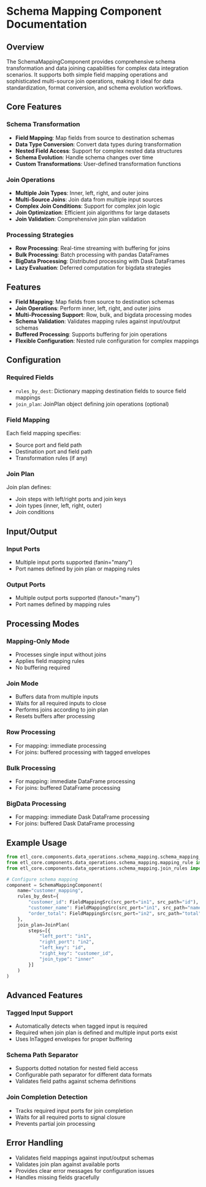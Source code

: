 # Schema Mapping Component Documentation

## Overview

The SchemaMappingComponent provides comprehensive schema transformation and data joining capabilities for complex data integration scenarios. It supports both simple field mapping operations and sophisticated multi-source join operations, making it ideal for data standardization, format conversion, and schema evolution workflows.

## Core Features

### Schema Transformation
- **Field Mapping**: Map fields from source to destination schemas
- **Data Type Conversion**: Convert data types during transformation
- **Nested Field Access**: Support for complex nested data structures
- **Schema Evolution**: Handle schema changes over time
- **Custom Transformations**: User-defined transformation functions

### Join Operations
- **Multiple Join Types**: Inner, left, right, and outer joins
- **Multi-Source Joins**: Join data from multiple input sources
- **Complex Join Conditions**: Support for complex join logic
- **Join Optimization**: Efficient join algorithms for large datasets
- **Join Validation**: Comprehensive join plan validation

### Processing Strategies
- **Row Processing**: Real-time streaming with buffering for joins
- **Bulk Processing**: Batch processing with pandas DataFrames
- **BigData Processing**: Distributed processing with Dask DataFrames
- **Lazy Evaluation**: Deferred computation for bigdata strategies

## Features

- **Field Mapping**: Map fields from source to destination schemas
- **Join Operations**: Perform inner, left, right, and outer joins
- **Multi-Processing Support**: Row, bulk, and bigdata processing modes
- **Schema Validation**: Validates mapping rules against input/output schemas
- **Buffered Processing**: Supports buffering for join operations
- **Flexible Configuration**: Nested rule configuration for complex mappings

## Configuration

### Required Fields
- `rules_by_dest`: Dictionary mapping destination fields to source field mappings
- `join_plan`: JoinPlan object defining join operations (optional)

### Field Mapping
Each field mapping specifies:
- Source port and field path
- Destination port and field path
- Transformation rules (if any)

### Join Plan
Join plan defines:
- Join steps with left/right ports and join keys
- Join types (inner, left, right, outer)
- Join conditions

## Input/Output

### Input Ports
- Multiple input ports supported (fanin="many")
- Port names defined by join plan or mapping rules

### Output Ports
- Multiple output ports supported (fanout="many")
- Port names defined by mapping rules

## Processing Modes

### Mapping-Only Mode
- Processes single input without joins
- Applies field mapping rules
- No buffering required

### Join Mode
- Buffers data from multiple inputs
- Waits for all required inputs to close
- Performs joins according to join plan
- Resets buffers after processing

### Row Processing
- For mapping: immediate processing
- For joins: buffered processing with tagged envelopes

### Bulk Processing
- For mapping: immediate DataFrame processing
- For joins: buffered DataFrame processing

### BigData Processing
- For mapping: immediate Dask DataFrame processing
- For joins: buffered Dask DataFrame processing

## Example Usage

```python
from etl_core.components.data_operations.schema_mapping.schema_mapping_component import SchemaMappingComponent
from etl_core.components.data_operations.schema_mapping.mapping_rule import FieldMappingSrc
from etl_core.components.data_operations.schema_mapping.join_rules import JoinPlan

# Configure schema mapping
component = SchemaMappingComponent(
    name="customer_mapping",
    rules_by_dest={
        "customer_id": FieldMappingSrc(src_port="in1", src_path="id"),
        "customer_name": FieldMappingSrc(src_port="in1", src_path="name"),
        "order_total": FieldMappingSrc(src_port="in2", src_path="total")
    },
    join_plan=JoinPlan(
        steps=[{
            "left_port": "in1",
            "right_port": "in2", 
            "left_key": "id",
            "right_key": "customer_id",
            "join_type": "inner"
        }]
    )
)
```

## Advanced Features

### Tagged Input Support
- Automatically detects when tagged input is required
- Required when join plan is defined and multiple input ports exist
- Uses InTagged envelopes for proper buffering

### Schema Path Separator
- Supports dotted notation for nested field access
- Configurable path separator for different data formats
- Validates field paths against schema definitions

### Join Completion Detection
- Tracks required input ports for join completion
- Waits for all required ports to signal closure
- Prevents partial join processing

## Error Handling

- Validates field mappings against input/output schemas
- Validates join plan against available ports
- Provides clear error messages for configuration issues
- Handles missing fields gracefully
